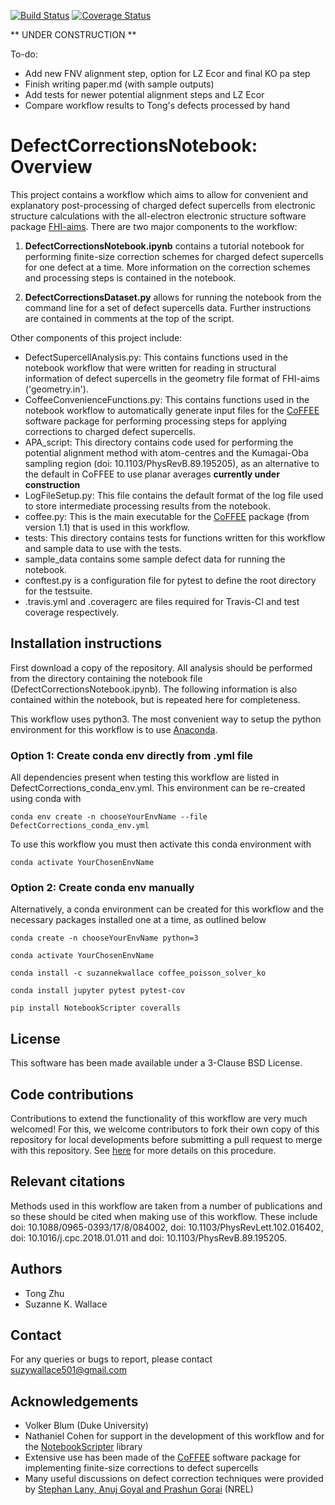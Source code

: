 [![Build Status](https://travis-ci.org/skw32/DefectCorrectionsNotebook.svg?branch=master)](https://travis-ci.org/skw32/DefectCorrectionsNotebook)
[![Coverage Status](https://coveralls.io/repos/github/skw32/DefectCorrectionsNotebook/badge.png?branch=master)](https://coveralls.io/github/skw32/DefectCorrectionsNotebook?branch=master)

** UNDER CONSTRUCTION **

To-do:

- Add new FNV alignment step, option for LZ Ecor and final KO pa step
- Finish writing paper.md (with sample outputs)
- Add tests for newer potential alignment steps and LZ Ecor
- Compare workflow results to Tong's defects processed by hand

# DefectCorrectionsNotebook: Overview

This project contains a workflow which aims to allow for convenient and explanatory post-processing of charged defect supercells from electronic structure calculations with the all-electron electronic structure software package [FHI-aims](https://aimsclub.fhi-berlin.mpg.de/). There are two major components to the workflow:

1. **DefectCorrectionsNotebook.ipynb** contains a tutorial notebook for performing finite-size correction schemes for charged defect supercells for one defect at a time. More information on the correction schemes and processing steps is contained in the notebook.

2. **DefectCorrectionsDataset.py** allows for running the notebook from the command line for a set of defect supercells data. Further instructions are contained in comments at the top of the script.

Other components of this project include:

- DefectSupercellAnalysis.py: This contains functions used in the notebook workflow that were written for reading in structural information of defect supercells in the geometry file format of FHI-aims ('geometry.in').
- CoffeeConvenienceFunctions.py: This contains functions used in the notebook workflow to automatically generate input files for the [CoFFEE](https://www.sciencedirect.com/science/article/pii/S0010465518300158) software package for performing processing steps for applying corrections to charged defect supercells.
- APA_script: This directory contains code used for performing the potential alignment method with atom-centres and the Kumagai-Oba sampling region (doi: 10.1103/PhysRevB.89.195205), as an alternative to the default in CoFFEE to use planar averages **currently under construction**
- LogFileSetup.py: This file contains the default format of the log file used to store intermediate processing results from the notebook.
- coffee.py: This is the main executable for the [CoFFEE](https://www.sciencedirect.com/science/article/pii/S0010465518300158) package (from version 1.1) that is used in this workflow.
- tests: This directory contains tests for functions written for this workflow and sample data to use with the tests.
- sample_data contains some sample defect data for running the notebook. 
- conftest.py is a configuration file for pytest to define the root directory for the testsuite.
- .travis.yml and .coveragerc are files required for Travis-CI and test coverage respectively.

## Installation instructions

First download a copy of the repository. All analysis should be performed from the directory containing the notebook file (DefectCorrectionsNotebook.ipynb). The following information is also contained within the notebook, but is repeated here for completeness.

This workflow uses python3. The most convenient way to setup the python environment for this workflow is to use [Anaconda](https://www.anaconda.com/distribution/). 


### Option 1: Create conda env directly from .yml file
All dependencies present when testing this workflow are listed in DefectCorrections_conda_env.yml. This environment can be re-created using conda with 

`conda env create -n chooseYourEnvName --file DefectCorrections_conda_env.yml` 

To use this workflow you must then activate this conda environment with 

`conda activate YourChosenEnvName`

### Option 2: Create conda env manually

Alternatively, a conda environment can be created for this workflow and the necessary packages installed one at a time, as outlined below

`conda create -n chooseYourEnvName python=3`

`conda activate YourChosenEnvName`

`conda install -c suzannekwallace coffee_poisson_solver_ko`

`conda install jupyter pytest pytest-cov`

`pip install NotebookScripter coveralls`

## License

This software has been made available under a 3-Clause BSD License.

## Code contributions

Contributions to extend the functionality of this workflow are very much welcomed! For this, we welcome contributors to fork their own copy of this repository for local developments before submitting a pull request to merge with this repository. See [here](https://guides.github.com/activities/forking/) for more details on this procedure.

## Relevant citations

Methods used in this workflow are taken from a number of publications and so these should be cited when making use of this workflow. These include doi: 10.1088/0965-0393/17/8/084002, doi: 10.1103/PhysRevLett.102.016402, doi: 10.1016/j.cpc.2018.01.011 and doi: 10.1103/PhysRevB.89.195205.

## Authors

- Tong Zhu
- Suzanne K. Wallace

## Contact

For any queries or bugs to report, please contact suzywallace501@gmail.com

## Acknowledgements

- Volker Blum (Duke University)
- Nathaniel Cohen for support in the development of this workflow and for the [NotebookScripter](https://github.com/breathe/NotebookScripter) library
- Extensive use has been made of the [CoFFEE](https://www.sciencedirect.com/science/article/pii/S0010465518300158) software package for implementing finite-size corrections to defect supercells
- Many useful discussions on defect correction techniques were provided by [Stephan Lany, Anuj Goyal and Prashun Gorai](https://github.com/pylada/pylada-defects) (NREL)
